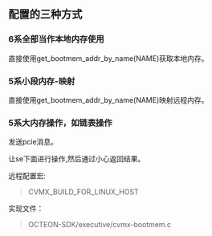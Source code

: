 ## 配置的三种方式

### 6系全部当作本地内存使用
直接使用get_bootmem_addr_by_name(NAME)获取本地内存。

### 5系小段内存-映射
直接使用get_bootmem_addr_by_name(NAME)映射远程内存。

### 5系大内存操作，如链表操作
发送pcie消息。

让se下面进行操作,然后通过小心返回结果。

远程配置宏:
> CVMX_BUILD_FOR_LINUX_HOST

实现文件：
> OCTEON-SDK/executive/cvmx-bootmem.c                 

